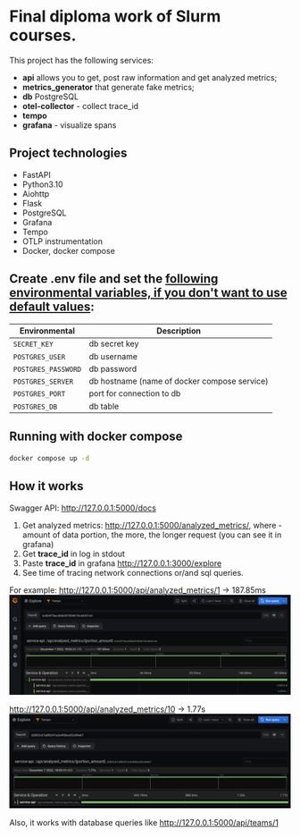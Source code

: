 # Final diploma work of Slurm courses.

This project has the following services:
- **api** allows you to get, post raw information and get analyzed metrics;
- **metrics_generator** that generate fake metrics;
- **db** PostgreSQL
- **otel-collector** - collect trace_id
- **tempo**
- **grafana** - visualize spans

## Project technologies

- FastAPI
- Python3.10
- Aiohttp
- Flask
- PostgreSQL
- Grafana
- Tempo
- OTLP instrumentation
- Docker, docker compose

## Create **.env** file and set the <ins>following environmental variables, if you don't want to use default values</ins>:  
| Environmental       | Description                                  |
|---------------------|----------------------------------------------|
| `SECRET_KEY`        | db secret key                                |       
| `POSTGRES_USER`     | db username                                  |      
| `POSTGRES_PASSWORD` | db password                                  |
| `POSTGRES_SERVER`   | db hostname (name of docker compose service) |
| `POSTGRES_PORT`     | port for connection to db                    |
| `POSTGRES_DB`       | db table                                     |


## Running with docker compose
```bash
docker compose up -d
```

## How it works
Swagger API: http://127.0.0.1:5000/docs
1. Get analyzed metrics: http://127.0.0.1:5000/analyzed_metrics/<num>, where <num> - amount of data portion, the more, the longer request (you can see it in grafana)
2. Get **trace_id** in log in stdout
3. Paste **trace_id** in grafana http://127.0.0.1:3000/explore
4. See time of tracing network connections or/and sql queries.

For example:
http://127.0.0.1:5000/api/analyzed_metrics/1 -> 187.85ms
![img.png](how_it_works_photos/tempo_one.png)

http://127.0.0.1:5000/api/analyzed_metrics/10 -> 1.77s
![img_1.png](how_it_works_photos/tempo_two.png)

Also, it works with database queries like
http://127.0.0.1:5000/api/teams/1